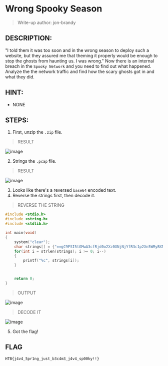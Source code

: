# Wrong Spooky Season
> Write-up author: jon-brandy
## DESCRIPTION:
"I told them it was too soon and in the wrong season to deploy such a website, but they assured me that theming it properly would be enough to stop the ghosts from haunting us. 
I was wrong." Now there is an internal breach in the `Spooky Network` and you need to find out what happened. 
Analyze the the network traffic and find how the scary ghosts got in and what they did.
## HINT:
- NONE
## STEPS:
1. First, unzip the `.zip` file.

> RESULT

![image](https://user-images.githubusercontent.com/70703371/209421177-c0072551-f96f-4c62-9903-29ebd7f39381.png)


2. Strings the `.pcap` file.

> RESULT

![image](https://user-images.githubusercontent.com/70703371/209421190-84fd5a6b-ed5d-4d73-95ad-0d1db482b2f1.png)


3. Looks like there's a reversed `base64` encoded text.
4. Reverse the strings first, then decode it.

> REVERSE THE STRING

```cpp
#include <stdio.h>
#include <string.h>
#include <stdlib.h>

int main(void)
{
    system("clear");
    char strings[] = {"==gC9FSI5tGMwA3cfRjd0o2Xz0GNjNjYfR3c1p2Xn5WMyBXNfRjd0o2eCRFS"};
    for(int i = strlen(strings); i >= 0; i--)
    {
        printf("%c", strings[i]);
    }


    return 0;
}
```

> OUTPUT

![image](https://user-images.githubusercontent.com/70703371/209421297-c6878abd-3da9-47de-b117-3a5f222d7c05.png)


> DECODE IT

![image](https://user-images.githubusercontent.com/70703371/209421305-a4c00eb4-9c20-4130-8cae-d44a3aaaf470.png)


5. Got the flag!

## FLAG

```
HTB{j4v4_5pr1ng_just_b3c4m3_j4v4_sp00ky!!}
```

